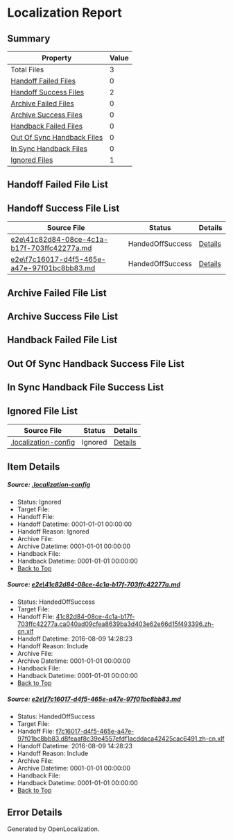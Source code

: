 # <a name='report-top'></a> Localization Report

## Summary
 Property | Value 
 -------- | ----- 
 Total Files | 3
[ Handoff Failed Files ](#handoff-failed-list)| 0
[ Handoff Success Files ](#handoff-success-list)| 2
[ Archive Failed Files ](#archive-failed-list)| 0
[ Archive Success Files ](#archive-success-list)| 0
[ Handback Failed Files ](#handback-failed-list)| 0
[ Out Of Sync Handback Files ](#outofsync-handback-success-list)| 0
[ In Sync Handback Files ](#insync-handback-success-list)| 0
[ Ignored Files ](#ignored-list)| 1

## <a name='handoff-failed-list'></a> Handoff Failed File List

## <a name='handoff-success-list'></a> Handoff Success File List
 Source File | Status | Details 
 ----------- | ------ | ------- 
 [e2e\41c82d84-08ce-4c1a-b17f-703ffc42277a.md](https://github.com/OpenLocalizationTestOrg/oltest/blob/5ff5ea686a74e15c0cb107fbad5d52d660bc7c26/e2e/41c82d84-08ce-4c1a-b17f-703ffc42277a.md) | HandedOffSuccess | [Details](#f923e2cee637d752329e0c310b39bc1ea89437471)
 [e2e\f7c16017-d4f5-465e-a47e-97f01bc8bb83.md](https://github.com/OpenLocalizationTestOrg/oltest/blob/5ff5ea686a74e15c0cb107fbad5d52d660bc7c26/e2e/f7c16017-d4f5-465e-a47e-97f01bc8bb83.md) | HandedOffSuccess | [Details](#e57b0e11ae545b12d696650dc0127eb84a89d9342)

## <a name='archive-failed-list'></a> Archive Failed File List

## <a name='archive-success-list'></a> Archive Success File List

## <a name='handback-failed-list'></a> Handback Failed File List

## <a name='outofsync-handback-success-list'></a> Out Of Sync Handback Success File List

## <a name='insync-handback-success-list'></a> In Sync Handback File Success List

## <a name='ignored-list'></a> Ignored File List
 Source File | Status | Details 
 ----------- | ------ | ------- 
 [.localization-config](https://github.com/OpenLocalizationTestOrg/oltest/blob/5ff5ea686a74e15c0cb107fbad5d52d660bc7c26/.localization-config) | Ignored | [Details](#3d4f252ac210baf56311d7e97dcc2db10974dbd20)

## Item Details
##### <a name='3d4f252ac210baf56311d7e97dcc2db10974dbd20'></a> Source: [.localization-config](https://github.com/OpenLocalizationTestOrg/oltest/blob/5ff5ea686a74e15c0cb107fbad5d52d660bc7c26/.localization-config)
* Status: Ignored
* Target File: 
* Handoff File: 
* Handoff Datetime: 0001-01-01 00:00:00
* Handoff Reason: Ignored
* Archive File: 
* Archive Datetime: 0001-01-01 00:00:00
* Handback File: 
* Handback Datetime: 0001-01-01 00:00:00
* [Back to Top](#report-top)

##### <a name='f923e2cee637d752329e0c310b39bc1ea89437471'></a> Source: [e2e\41c82d84-08ce-4c1a-b17f-703ffc42277a.md](https://github.com/OpenLocalizationTestOrg/oltest/blob/5ff5ea686a74e15c0cb107fbad5d52d660bc7c26/e2e/41c82d84-08ce-4c1a-b17f-703ffc42277a.md)
* Status: HandedOffSuccess
* Target File: 
* Handoff File: [41c82d84-08ce-4c1a-b17f-703ffc42277a.ca040ad09cfea8639ba3d403e62e66d15f493396.zh-cn.xlf](https://github.com/OpenLocalizationTestOrg/olhandoff-e2e/blob/29c89bfd431ec21cdc5088c1d5ab7209e66c109c/ol-handoff/OpenLocalizationTestOrg/ol-test-zhcn/ci/ht/41c82d84-08ce-4c1a-b17f-703ffc42277a.ca040ad09cfea8639ba3d403e62e66d15f493396.zh-cn.xlf)
* Handoff Datetime: 2016-08-09 14:28:23
* Handoff Reason: Include
* Archive File: 
* Archive Datetime: 0001-01-01 00:00:00
* Handback File: 
* Handback Datetime: 0001-01-01 00:00:00
* [Back to Top](#report-top)

##### <a name='e57b0e11ae545b12d696650dc0127eb84a89d9342'></a> Source: [e2e\f7c16017-d4f5-465e-a47e-97f01bc8bb83.md](https://github.com/OpenLocalizationTestOrg/oltest/blob/5ff5ea686a74e15c0cb107fbad5d52d660bc7c26/e2e/f7c16017-d4f5-465e-a47e-97f01bc8bb83.md)
* Status: HandedOffSuccess
* Target File: 
* Handoff File: [f7c16017-d4f5-465e-a47e-97f01bc8bb83.d8feaaf8c39e4557efdf1acddaca42425cac6491.zh-cn.xlf](https://github.com/OpenLocalizationTestOrg/olhandoff-e2e/blob/29c89bfd431ec21cdc5088c1d5ab7209e66c109c/ol-handoff/OpenLocalizationTestOrg/ol-test-zhcn/ci/ht/f7c16017-d4f5-465e-a47e-97f01bc8bb83.d8feaaf8c39e4557efdf1acddaca42425cac6491.zh-cn.xlf)
* Handoff Datetime: 2016-08-09 14:28:23
* Handoff Reason: Include
* Archive File: 
* Archive Datetime: 0001-01-01 00:00:00
* Handback File: 
* Handback Datetime: 0001-01-01 00:00:00
* [Back to Top](#report-top)


## Error Details

Generated by OpenLocalization.
